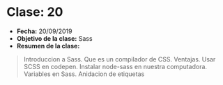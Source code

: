 # Clase: 20
* **Fecha:** 20/09/2019
* **Objetivo de la clase:** Sass
* **Resumen de la clase:**
> Introduccion a Sass. Que es un compilador de CSS. Ventajas. Usar SCSS en codepen. Instalar node-sass en nuestra computadora. Variables en Sass. Anidacion de etiquetas 